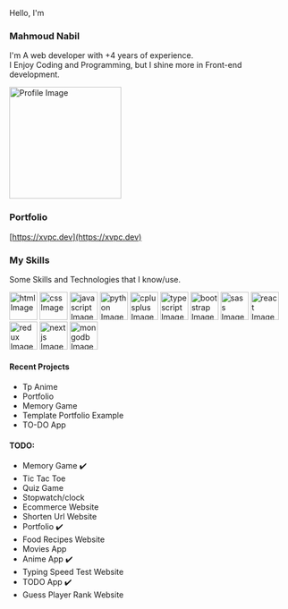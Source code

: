 Hello, I'm
### Mahmoud Nabil 

I'm A web developer with +4 years of experience.     
I Enjoy Coding and Programming, but I shine more in Front-end development.


<img src="https://i.ibb.co/tYvXZg4/41c35b17df37ba1dc889afa17fa08ddf.png"  width="200" height="200" alt='Profile Image'>

### Portfolio
[https://xvpc.dev](https://xvpc.dev)


### My Skills
Some Skills and Technologies that I know/use.

<div>
  <img src="https://cdn.jsdelivr.net/gh/devicons/devicon/icons/html5/html5-original.svg" width="50" height="50" alt='html Image'>
  <img src="https://cdn.jsdelivr.net/gh/devicons/devicon/icons/css3/css3-original.svg" width="50" height="50" alt='css Image'>
  <img src="https://cdn.jsdelivr.net/gh/devicons/devicon/icons/javascript/javascript-original.svg" width="50" height="50" alt='javascript Image'>
  <img src="https://cdn.jsdelivr.net/gh/devicons/devicon/icons/python/python-original.svg" width="50" height="50" alt='python Image'>
  <img src="https://cdn.jsdelivr.net/gh/devicons/devicon/icons/cplusplus/cplusplus-original.svg" width="50" height="50" alt='cplusplus Image'>
  <img src="https://cdn.jsdelivr.net/gh/devicons/devicon/icons/typescript/typescript-original.svg" width="50" height="50" alt='typescript Image'>
  <img src="https://cdn.jsdelivr.net/gh/devicons/devicon/icons/bootstrap/bootstrap-original.svg" width="50" height="50" alt='bootstrap Image'>
  <img src="https://cdn.jsdelivr.net/gh/devicons/devicon/icons/sass/sass-original.svg" width="50" height="50" alt='sass Image'>
  <img src="https://cdn.jsdelivr.net/gh/devicons/devicon/icons/react/react-original.svg" width="50" height="50" alt='react Image'>
  <img src="https://cdn.jsdelivr.net/gh/devicons/devicon/icons/redux/redux-original.svg" width="50" height="50" alt='redux Image'>
  <img src="https://cdn.jsdelivr.net/gh/devicons/devicon/icons/nextjs/nextjs-original-wordmark.svg" width="50" height="50" alt='nextjs Image'>
  <img src="https://cdn.jsdelivr.net/gh/devicons/devicon/icons/mongodb/mongodb-original-wordmark.svg" width="50" height="50" alt='mongodb Image'>
</div>


#### Recent Projects
- Tp Anime
- Portfolio
- Memory Game
- Template Portfolio Example
- TO-DO App


#### TODO:
- Memory Game ✔️
- Tic Tac Toe
- Quiz Game
- Stopwatch/clock
- Ecommerce Website
- Shorten Url Website
- Portfolio ✔️
- Food Recipes Website
- Movies App
- Anime App ✔️
- Typing Speed Test Website
- TODO App ✔️
- Guess Player Rank Website





